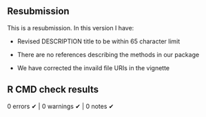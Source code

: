 ## Resubmission

This is a resubmission. In this version I have:

* Revised DESCRIPTION title to be within 65 character limit

* There are no references describing the methods in our package

* We have corrected the invaild file URIs in the vignette

## R CMD check results

0 errors ✔ | 0 warnings ✔ | 0 notes ✔